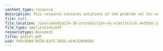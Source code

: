 ```yaml
---
content_type: resource
description: This resource contains solutions of the problem set for week 2.
file: null
file_location: /coursemedia/14-30-introduction-to-statistical-method-in-economics-spring-2006/fe0cd38882246af5392ae14c526581b2_ps2sol.pdf
file_type: application/pdf
resourcetype: Document
title: ps2sol.pdf
uid: fe0cd388-8224-6af5-392a-e14c526581b2
---
```

